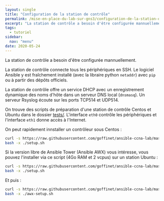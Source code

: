 ```yaml
---
layout: single
title: "Configuration de la station de contrôle"
permalink: /mise-en-place-du-lab-sur-gns3/configuration-de-la-station-de-controle/
excerpt: "La station de contrôle a besoin d'être configurée mannuellement."
tags:
  - tutoriel
sidebar:
  nav: "menu"
date: 2020-05-24
---
```


La station de contrôle a besoin d'être configurée mannuellement.

La station de contrôle connecte tous les périphériques en SSH. Le logiciel Ansible y est fraîchement installé (avec la libraire python `netaddr`) avec `pip` ou à partir des dépôts officiels.

La station de contrôle offre un service DHCP avec un enregistrement dynamique des noms d'hôte dans un serveur DNS local (`dnsmasq`). Un serveur Rsyslog écoute sur les ports TCP514 et UDP514.

On trouve des scripts de préparation d'une station de contrôle Centos et Ubuntu dans le dossier [tests/](https://github.com/goffinet/ansible-ccna-lab/blob/master/tests/). L'interface `eth0` contrôle les périphériques et l'interface `eth1` donne accès à l'Internet.

On peut rapidement innstaller un contrôleur sous Centos :

```bash
curl -s https://raw.githubusercontent.com/goffinet/ansible-ccna-lab/master/tests/centos-controller.sh -o setup.sh
bash -x ./setup.sh
```

Si la version libre de Ansible Tower (Ansible AWX) vous intéresse, vous pouvez l'installer via ce script (4Go RAM et 2 vcpus) sur un station Ubuntu :

```bash
curl -s https://raw.githubusercontent.com/goffinet/ansible-ccna-lab/master/tests/ubuntu-controller.sh -o setup.sh
bash -x ./setup.sh
```

Et puis :

```bash
curl -s https://raw.githubusercontent.com/goffinet/ansible-ccna-lab/master/tests/awx-setup.sh -o awx-setup.sh
bash -x ./awx-setup.sh
```
